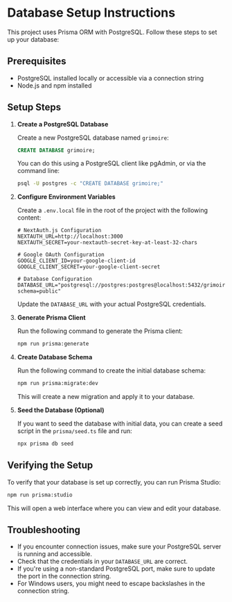 # Database Setup Instructions

This project uses Prisma ORM with PostgreSQL. Follow these steps to set up your database:

## Prerequisites

- PostgreSQL installed locally or accessible via a connection string
- Node.js and npm installed

## Setup Steps

1. **Create a PostgreSQL Database**

   Create a new PostgreSQL database named `grimoire`:

   ```sql
   CREATE DATABASE grimoire;
   ```

   You can do this using a PostgreSQL client like pgAdmin, or via the command line:

   ```bash
   psql -U postgres -c "CREATE DATABASE grimoire;"
   ```

2. **Configure Environment Variables**

   Create a `.env.local` file in the root of the project with the following content:

   ```
   # NextAuth.js Configuration
   NEXTAUTH_URL=http://localhost:3000
   NEXTAUTH_SECRET=your-nextauth-secret-key-at-least-32-chars

   # Google OAuth Configuration
   GOOGLE_CLIENT_ID=your-google-client-id
   GOOGLE_CLIENT_SECRET=your-google-client-secret

   # Database Configuration
   DATABASE_URL="postgresql://postgres:postgres@localhost:5432/grimoire?schema=public"
   ```

   Update the `DATABASE_URL` with your actual PostgreSQL credentials.

3. **Generate Prisma Client**

   Run the following command to generate the Prisma client:

   ```bash
   npm run prisma:generate
   ```

4. **Create Database Schema**

   Run the following command to create the initial database schema:

   ```bash
   npm run prisma:migrate:dev
   ```

   This will create a new migration and apply it to your database.

5. **Seed the Database (Optional)**

   If you want to seed the database with initial data, you can create a seed script in the `prisma/seed.ts` file and run:

   ```bash
   npx prisma db seed
   ```

## Verifying the Setup

To verify that your database is set up correctly, you can run Prisma Studio:

```bash
npm run prisma:studio
```

This will open a web interface where you can view and edit your database.

## Troubleshooting

- If you encounter connection issues, make sure your PostgreSQL server is running and accessible.
- Check that the credentials in your `DATABASE_URL` are correct.
- If you're using a non-standard PostgreSQL port, make sure to update the port in the connection string.
- For Windows users, you might need to escape backslashes in the connection string.
